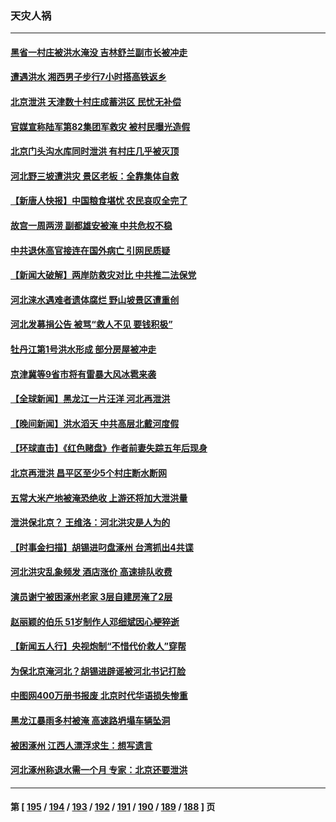 ### 天灾人祸
---
#### [黑省一村庄被洪水淹没 吉林舒兰副市长被冲走](../../pages/ncid280/n14048429.md) 
#### [遭遇洪水 湘西男子步行7小时搭高铁返乡](../../pages/ncid280/n14048489.md) 
#### [北京泄洪 天津数十村庄成蓄洪区 民忧无补偿](../../pages/ncid280/n14048426.md) 
#### [官媒宣称陆军第82集团军救灾 被村民曝光造假](../../pages/ncid280/n14048292.md) 
#### [北京门头沟水库同时泄洪 有村庄几乎被灭顶](../../pages/ncid280/n14048149.md) 
#### [河北野三坡遭洪灾 景区老板：全靠集体自救](../../pages/ncid280/n14048144.md) 
#### [【新唐人快报】中国粮食堪忧 农民哀叹全完了](../../pages/ncid280/n14048278.md) 
#### [故宫一周两涝 副都雄安被淹 中共危权不稳](../../pages/ncid280/n14048195.md) 
#### [中共退休高官接连在国外病亡 引网民质疑](../../pages/ncid280/n14048147.md) 
#### [【新闻大破解】两岸防救灾对比 中共推二法保党](../../pages/ncid280/n14048141.md) 
#### [河北涞水遇难者遗体腐烂 野山坡景区遭重创](../../pages/ncid280/n14048004.md) 
#### [河北发募捐公告 被骂“救人不见 要钱积极”](../../pages/ncid280/n14047895.md) 
#### [牡丹江第1号洪水形成 部分房屋被冲走](../../pages/ncid280/n14047976.md) 
#### [京津冀等9省市将有雷暴大风冰雹来袭](../../pages/ncid280/n14047929.md) 
#### [【全球新闻】黑龙江一片汪洋 河北再泄洪](../../pages/ncid280/n14047941.md) 
#### [【晚间新闻】洪水滔天 中共高层北戴河度假](../../pages/ncid280/n14047940.md) 
#### [【环球直击】《红色赌盘》作者前妻失踪五年后现身](../../pages/ncid280/n14047578.md) 
#### [北京再泄洪 昌平区至少5个村庄断水断网](../../pages/ncid280/n14047746.md) 
#### [五常大米产地被淹恐绝收 上游还将加大泄洪量](../../pages/ncid280/n14047739.md) 
#### [泄洪保北京？ 王维洛：河北洪灾是人为的](../../pages/ncid280/n14047470.md) 
#### [【时事金扫描】胡锡进叼盘涿州 台湾抓出4共谍](../../pages/ncid280/n14047748.md) 
#### [河北洪灾乱象频发 酒店涨价 高速排队收费](../../pages/ncid280/n14047742.md) 
#### [演员谢宁被困涿州老家 3层自建房淹了2层](../../pages/ncid280/n14047541.md) 
#### [赵丽颖的伯乐 51岁制作人邓细斌因心梗猝逝](../../pages/ncid280/n14047627.md) 
#### [【新闻五人行】央视炮制“不惜代价救人”穿帮](../../pages/ncid280/n14047496.md) 
#### [为保北京淹河北？胡锡进辟谣被河北书记打脸](../../pages/ncid280/n14047466.md) 
#### [中图网400万册书报废 北京时代华语损失惨重](../../pages/ncid280/n14047308.md) 
#### [黑龙江暴雨多村被淹 高速路坍塌车辆坠洞](../../pages/ncid280/n14047287.md) 
#### [被困涿州 江西人漂浮求生：想写遗言](../../pages/ncid280/n14047292.md) 
#### [河北涿州称退水需一个月 专家：北京还要泄洪](../../pages/ncid280/n14047266.md) 

---
#### 第 [ [195](./195.md) / [194](./194.md) / [193](./193.md) / [192](./192.md) / [191](./191.md) / [190](./190.md) / [189](./189.md) / [188](./188.md) ] 页

